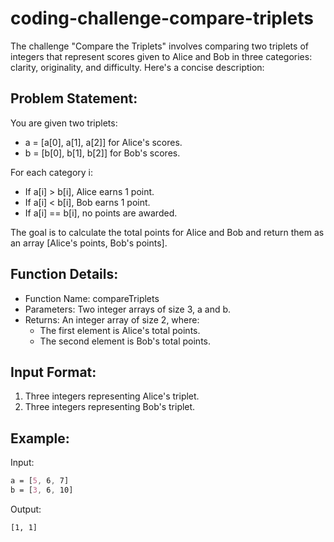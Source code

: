 # coding-challenge-compare-triplets

The challenge "Compare the Triplets" involves comparing two triplets of integers that represent scores given to Alice and Bob in three categories: clarity, originality, and difficulty. Here's a concise description:

## Problem Statement:

You are given two triplets:

- a = [a[0], a[1], a[2]] for Alice's scores.
- b = [b[0], b[1], b[2]] for Bob's scores.

For each category i:

- If a[i] > b[i], Alice earns 1 point.
- If a[i] < b[i], Bob earns 1 point.
- If a[i] == b[i], no points are awarded.

The goal is to calculate the total points for Alice and Bob and return them as an array [Alice's points, Bob's points].

## Function Details:

- Function Name: compareTriplets
- Parameters: Two integer arrays of size 3, a and b.
- Returns: An integer array of size 2, where:
  * The first element is Alice's total points.
  * The second element is Bob's total points.

## Input Format:

1. Three integers representing Alice's triplet.
2. Three integers representing Bob's triplet.

## Example:

Input:
``` css
a = [5, 6, 7]
b = [3, 6, 10]

```
Output:
```
[1, 1]

```
